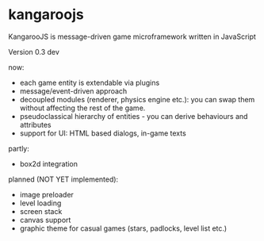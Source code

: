 kangaroojs
==========

KangarooJS is message-driven game microframework written in JavaScript

Version 0.3 dev

now:

- each game entity is extendable via plugins
- message/event-driven approach
- decoupled modules (renderer, physics engine etc.): you can swap them without affecting the rest of the game.
- pseudoclassical hierarchy of entities - you can derive behaviours and attributes 
- support for UI: HTML based dialogs, in-game texts

partly:

- box2d integration

planned (NOT YET implemented):

- image preloader
- level loading
- screen stack
- canvas support
- graphic theme for casual games (stars, padlocks, level list etc.)






















